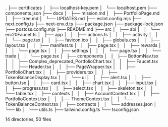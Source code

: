 .
├── certificates
│   ├── localhost-key.pem
│   └── localhost.pem
├── components.json
├── docs
│   ├── mission.md
│   ├── PortfolioPage.md
│   ├── tree.md
│   └── UPDATES.md
├── eslint.config.mjs
├── next.config.ts
├── next-env.d.ts
├── package.json
├── package-lock.json
├── postcss.config.mjs
├── README.md
├── src
│   ├── abi
│   │   └── erc20Faucet.ts
│   ├── app
│   │   ├── actions.ts
│   │   ├── activity
│   │   │   └── page.tsx
│   │   ├── favicon.ico
│   │   ├── globals.css
│   │   ├── layout.tsx
│   │   ├── manifest.ts
│   │   ├── page.tsx
│   │   ├── rewards
│   │   │   └── page.tsx
│   │   ├── settings
│   │   │   └── page.tsx
│   │   └── trade
│   │       └── page.tsx
│   ├── components
│   │   ├── BottomNav.tsx
│   │   ├── Complex_deprecated_PortfolioChart.tsx
│   │   ├── Faucet.tsx
│   │   ├── Header.tsx
│   │   ├── PageWrapper.tsx
│   │   ├── PortfolioChart.tsx
│   │   ├── providers.tsx
│   │   ├── TokenBalanceDisplay.tsx
│   │   └── ui
│   │       ├── alert.tsx
│   │       ├── button.tsx
│   │       ├── card.tsx
│   │       ├── chart.tsx
│   │       ├── input.tsx
│   │       ├── progress.tsx
│   │       ├── select.tsx
│   │       ├── skeleton.tsx
│   │       └── table.tsx
│   ├── contexts
│   │   ├── AccountContext.tsx
│   │   ├── PortfolioContext.tsx
│   │   ├── ThemeContext.tsx
│   │   └── TokenBalanceContext.tsx
│   ├── contracts
│   │   └── addresses.json
│   └── lib
│       └── utils.ts
├── tailwind.config.ts
└── tsconfig.json

14 directories, 50 files
